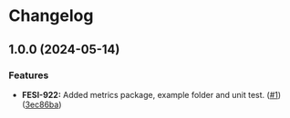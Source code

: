 # Changelog

## 1.0.0 (2024-05-14)


### Features

* **FESI-922:** Added metrics package, example folder and unit test. ([#1](https://github.com/pantheon-systems/go-pkg-lib/issues/1)) ([3ec86ba](https://github.com/pantheon-systems/go-pkg-lib/commit/3ec86ba634b3ebecf114ee7859075bb2536553cc))
